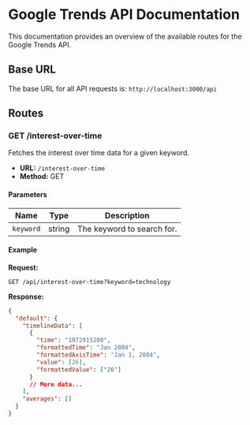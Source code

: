 # Google Trends API Documentation

This documentation provides an overview of the available routes for the Google Trends API.

## Base URL

The base URL for all API requests is: `http://localhost:3000/api`

## Routes

### GET /interest-over-time

Fetches the interest over time data for a given keyword.

- **URL:** `/interest-over-time`
- **Method:** GET

#### Parameters

| Name      | Type   | Description                |
| --------- | ------ | -------------------------- |
| `keyword` | string | The keyword to search for. |

#### Example

**Request:**

```http
GET /api/interest-over-time?keyword=technology
```

**Response:**

```json
{
  "default": {
    "timelineData": [
      {
        "time": "1072915200",
        "formattedTime": "Jan 2004",
        "formattedAxisTime": "Jan 1, 2004",
        "value": [26],
        "formattedValue": ["26"]
      }
      // More data...
    ],
    "averages": []
  }
}
```

